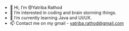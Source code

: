 - 👋 Hi, I’m @Yatriba Rathod
- 👀 I’m interested in coding and brain storming things.
- 🌱 I’m currently learning Java and UI/UX.
- 📫 Contact me on my gmail - yatriba.rathod@gmail.com

<!---
Yatriba-Rathod/Yatriba-Rathod is a ✨ special ✨ repository because its `README.md` (this file) appears on your GitHub profile.
You can click the Preview link to take a look at your changes.
--->
